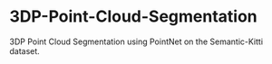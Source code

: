 # 3DP-Point-Cloud-Segmentation
3DP Point Cloud Segmentation using PointNet on the Semantic-Kitti dataset.
